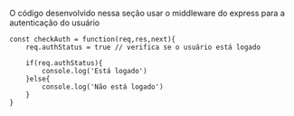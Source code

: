 O código desenvolvido nessa seção usar o middleware do express para a autenticação do usuário
~~~
const checkAuth = function(req,res,next){
    req.authStatus = true // verifica se o usuário está logado

    if(req.authStatus){
        console.log('Está logado')
    }else{
        console.log('Não está logado')
    }
}
~~~
